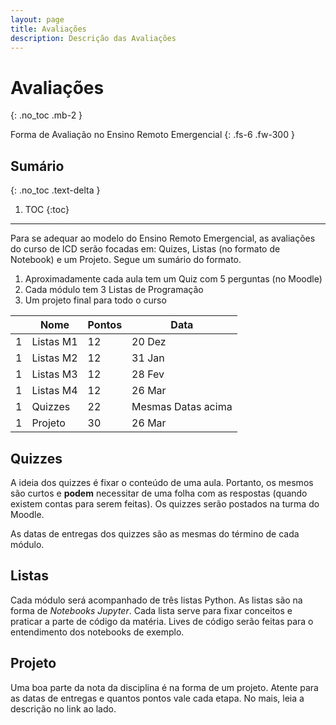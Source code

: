 ```yaml
---
layout: page
title: Avaliações
description: Descrição das Avaliações
---
```


# Avaliações

{: .no_toc .mb-2 }

Forma de Avaliação no Ensino Remoto Emergencial
{: .fs-6 .fw-300 }

## Sumário
{: .no_toc .text-delta }

1. TOC
{:toc}

---

Para se adequar ao modelo do Ensino Remoto Emergencial, as avaliações do curso
de ICD serão focadas em: Quizes, Listas (no formato de Notebook) e um Projeto.
Segue um sumário do formato.

1. Aproximadamente cada aula tem um Quiz com 5 perguntas (no Moodle)
1. Cada módulo tem 3 Listas de Programação
1. Um projeto final para todo o curso

|   | Nome      | Pontos | Data               |
|---|-----------|--------|--------------------|
| 1 | Listas M1 | 12     | 20 Dez             |
| 1 | Listas M2 | 12     | 31 Jan             |
| 1 | Listas M3 | 12     | 28 Fev             |
| 1 | Listas M4 | 12     | 26 Mar             |
| 1 | Quizzes   | 22     | Mesmas Datas acima |
| 1 | Projeto   | 30     | 26 Mar             |

## Quizzes

A ideia dos quizzes é fixar o conteúdo de uma aula. Portanto, os mesmos são
curtos e **podem** necessitar de uma folha com as respostas (quando existem
contas para serem feitas). Os quizzes serão postados na turma do Moodle.

As datas de entregas dos quizzes são as mesmas do término de cada módulo.

## Listas

Cada módulo será acompanhado de três listas Python. As listas são na forma de
*Notebooks Jupyter*. Cada lista serve para fixar conceitos e praticar a parte
de código da matéria. Lives de código serão feitas para o entendimento dos
notebooks de exemplo.

## Projeto

Uma boa parte da nota da disciplina é na forma de um projeto. Atente para as
datas de entregas e quantos pontos vale cada etapa. No mais, leia a descrição
no link ao lado.
